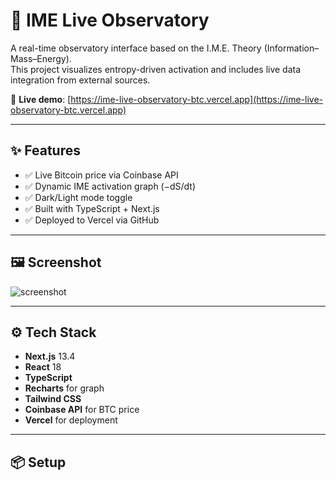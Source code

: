 # 🧠 IME Live Observatory

A real-time observatory interface based on the I.M.E. Theory (Information–Mass–Energy).  
This project visualizes entropy-driven activation and includes live data integration from external sources.

🔗 **Live demo**: [https://ime-live-observatory-btc.vercel.app](https://ime-live-observatory-btc.vercel.app)

---

## ✨ Features

- ✅ Live Bitcoin price via Coinbase API
- ✅ Dynamic IME activation graph (−dS/dt)
- ✅ Dark/Light mode toggle
- ✅ Built with TypeScript + Next.js
- ✅ Deployed to Vercel via GitHub

---

## 🖼 Screenshot

![screenshot](./screenshot.png)

---

## ⚙️ Tech Stack

- **Next.js** 13.4
- **React** 18
- **TypeScript**
- **Recharts** for graph
- **Tailwind CSS**
- **Coinbase API** for BTC price
- **Vercel** for deployment

---

## 📦 Setup

